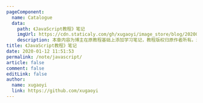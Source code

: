 ```yaml
---
pageComponent:
  name: Catalogue
  data:
    path: 《JavaScript教程》笔记
    imgUrl: https://cdn.staticaly.com/gh/xugaoyi/image_store/blog/20200112120340.png
    description: 本章内容为博主在原教程基础上添加学习笔记，教程版权归原作者所有。来源：<a href='https://wangdoc.com/javascript/' target='_blank'>JavaScript教程</a>
title: 《JavaScript教程》笔记
date: 2020-01-12 11:51:53
permalink: /note/javascript/
article: false
comment: false
editLink: false
author:
  name: xugaoyi
  link: https://github.com/xugaoyi
---
```


